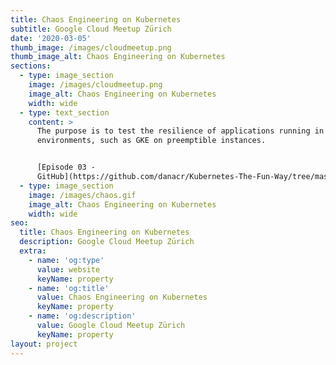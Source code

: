 ```yaml
---
title: Chaos Engineering on Kubernetes
subtitle: Google Cloud Meetup Zürich
date: '2020-03-05'
thumb_image: /images/cloudmeetup.png
thumb_image_alt: Chaos Engineering on Kubernetes
sections:
  - type: image_section
    image: /images/cloudmeetup.png
    image_alt: Chaos Engineering on Kubernetes
    width: wide
  - type: text_section
    content: >
      The purpose is to test the resilience of applications running in ephemeral
      environments, such as GKE on preemptible instances.


      [Episode 03 -
      GitHub](https://github.com/danacr/Kubernetes-The-Fun-Way/tree/master/03-chaos-engineering-on-kubernetes)
  - type: image_section
    image: /images/chaos.gif
    image_alt: Chaos Engineering on Kubernetes
    width: wide
seo:
  title: Chaos Engineering on Kubernetes
  description: Google Cloud Meetup Zürich
  extra:
    - name: 'og:type'
      value: website
      keyName: property
    - name: 'og:title'
      value: Chaos Engineering on Kubernetes
      keyName: property
    - name: 'og:description'
      value: Google Cloud Meetup Zürich
      keyName: property
layout: project
---
```

